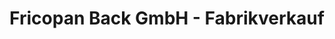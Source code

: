 ---
title: "Fricopan Back GmbH - Fabrikverkauf"
url: /kloetze/fricopan-back-gmbh-fabrikverkauf/
shop: Bäckerei
---